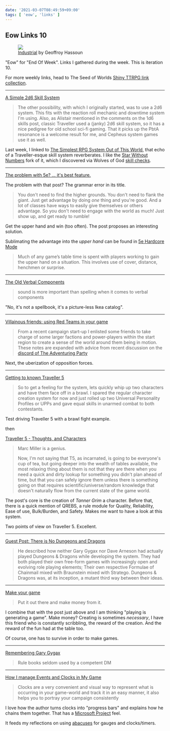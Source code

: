 ```yaml
---
date: '2021-03-07T08:49:59+09:00'
tags: [ 'eow', 'links' ]
---
```


## Eow Links 10

<figure class="right">
<a href="https://www.artstation.com/artwork/Nxg3BJ"><img src="images/20210307_unite27.jpg" loading="lazy" /></a>
<figcaption>
<a href="https://www.artstation.com/artwork/Nxg3BJ">Industrial</a> by Geoffroy Hassoun
</figcaption>
</figure>

"Eow" for "End Of Week". Links I gathered during the week. This is iteration 10.

For more weekly links, head to The Seed of Worlds [Shiny TTRPG link collection](https://seedofworlds.blogspot.com/search/label/weekly%20links).

<hr/>

[A Simple 2d6 Skill System](https://maziriansgarden.blogspot.com/2021/02/a-simple-2d6-skill-system.html)

> The other possibility, with which I originally started, was to use a 2d6 system. This fits with the reaction roll mechanic and downtime system I'm using. Also, as Alistair mentioned in the comments on the 1d6 skills post, classic Traveller used a (janky) 2d6 skill system, so it has a nice pedigree for old school sci-fi gaming. That it picks up the PbtA resonance is a welcome result for me, and Cepheus system games use it as well.

Last week, I linked to [The Simplest RPG System Out of This World](https://forrestaguirre.blogspot.com/2021/02/the-simplest-rpg-system-out-of-this.html), that echo of a Traveller-esque skill system reverberates. I like the [Star Without Numbers](https://www.drivethrurpg.com/product/226996/Stars-Without-Number-Revised-Edition?affiliate_id=2746229) fork of it, which I discovered via Wolves of God [skill checks](/20210111.html?t=Damascene_Wolves&f=eow10#skill-checks).

<hr/>

[The problem with 5e? ... it's best feature.](https://slugsandsilver.blogspot.com/2021/02/the-problem-with-5e-its-best-feature.html)

The problem with that post? The grammar error in its title.

> You don't need to find the higher grounds. You don't need to flank the giant.  Just get advantage by doing *one* thing and you're good.  And a lot of classes have ways to easily give themselves or others advantage.   So you don't need to engage with the world as much!  Just show up, and get ready to rumble!

Get the upper hand and win (too often). The post proposes an interesting solution.

Sublimating the advantage into the _upper hand_ can be found in [5e Hardcore Mode](https://www.drivethrurpg.com/product/303156/5e-HARDCORE-MODE?affiliate_id=2746229)

> Much of any game’s table time is spent with players working to gain the upper hand on a situation. This involves use of cover, distance, henchmen or surprise.

<hr/>

[The Old Verbal Components](https://idiomdrottning.org/verbal-components)

> sound is more important than spelling when it comes to verbal components

"No, it's not a spellbook, it's a picture-less Ikea catalog".

<hr/>

[Villainous friends: using Red Teams in your game](https://seedofworlds.blogspot.com/2019/02/campaign-set-up-red-teams-tldr-how-to.html)

> From a recent campaign start-up I enlisted some friends to take charge of some larger factions and power-players within the start region to create a sense of the world around them being in motion. These notes are expanded with advice from recent discussion on the [discord of The Adventuring Party](https://discord.com/invite/VW6NUJe)

Next, the uberization of opposition forces.

<hr/>

[Getting to known Traveller 5](https://betola.de/wandererbill/english/getting-to-know-traveller-5/)

> So to get a feeling for the system, lets quickly whip up two characters and have them face off in a brawl. I spared the regular character creation system for now and just rolled up two Universal Personality Profiles or UPPs and gave equal skills in unarmed combat to both contestants.

Test driving Traveller 5 with a brawl fight example.

then

[Traveller 5 - Thoughts, and Characters](https://thelastredoubt.com/traveller-5-thoughts-and-characters/)

> Marc Miller is a genius.
>
> Now, I'm not saying that T5, as incarnated, is going to be everyone's cup of tea, but going deeper into the wealth of tables available, the most relaxing thing about them is not that they are there when you need a quick and dirty lookup for something you didn't plan ahead of time, but that you can safely ignore them unless there is something going on that requires scientific/universe/random knowledge that doesn't naturally flow from the current state of the game world.

The post's core is the creation of _Tanner Grim_ a character. Before that, there is a quick mention of QREBS, a rule module for Quality, Reliability, Ease of use, Bulk/Burden, and Safety. Makes me want to have a look at this system.

Two points of view on Traveller 5. Excellent.

<hr/>

[Guest Post: There is No Dungeons and Dragons](https://grumpywizard.home.blog/2021/03/03/guest-post-there-is-no-dungeons-and-dragons/)

> He described how neither Gary Gygax nor Dave Arneson had actually played Dungeons & Dragons while developing the system. They had both played their own free-form games with increasingly open and evolving role playing elements; Their own respective Formulae of Chainmail mixed with Braunstein mixed with Stratego. Dungeons & Dragons was, at its inception, a mutant third way between their ideas.

<hr/>

[Make your game](http://www.trollishdelver.com/2021/03/make-your-game.html)

> Put it out there and make money from it.

I combine that with the post just above and I am thinking "playing is generating a game". Make money? Creating is sometimes _necessary_, I have this friend who is constantly scribbling, the reward of the creation. And the reward of the fun had at the table too.

Of course, one has to survive in order to make games.

<hr/>

[Remembering Gary Gygax](https://grymlorde.blogspot.com/2021/03/remembering-gary-gygax.html)

> Rule books seldom used by a competent DM

<hr/>

[How I manage Events and Clocks in My Game](https://reddicediaries.com/tabletop-rpg-ramblings/how-i-manage-events-clocks-in-my-game/)

> Clocks are a very convenient and visual way to represent what is occurring in your game-world and track it in an easy manner, it also helps you to portray your campaign consistently

I love how the author turns clocks into "progress bars" and explains how he chains them together. That has a [Microsoft Project](https://en.wikipedia.org/wiki/Microsoft_Project) feel.

It feeds my reflections on using [abacuses](20210305.html?f=eow10&t=Abacus_Hit_Gauge) for gauges and clocks/timers.

